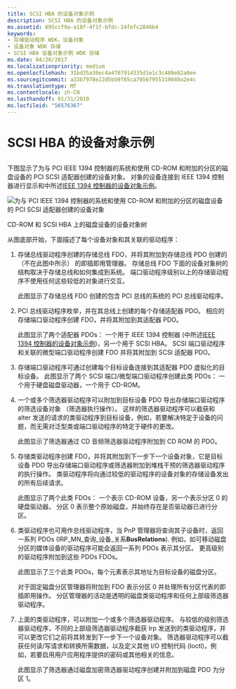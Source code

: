```yaml
---
title: SCSI HBA 的设备对象示例
description: SCSI HBA 的设备对象示例
ms.assetid: 695ccf9a-a18f-4f1f-bfdc-24fefc2846b4
keywords:
- 存储驱动程序 WDK，设备对象
- 设备对象 WDK 存储
- SCSI HBA 设备对象示例 WDK 存储
ms.date: 04/20/2017
ms.localizationpriority: medium
ms.openlocfilehash: 31bd35a38ec4a4707914335d1e1c3c480e02a0ee
ms.sourcegitcommit: a33b7978e22d5bb9f65ca7056f955319049a2e4c
ms.translationtype: MT
ms.contentlocale: zh-CN
ms.lasthandoff: 01/31/2019
ms.locfileid: "56576367"
---
```

# <a name="device-object-example-for-a-scsi-hba"></a>SCSI HBA 的设备对象示例


## <span id="ddk_device_object_example_for_a_scsi_hba_kg"></span><span id="DDK_DEVICE_OBJECT_EXAMPLE_FOR_A_SCSI_HBA_KG"></span>


下图显示了为与 PCI IEEE 1394 控制器的系统和使用 CD-ROM 和附加的分区的磁盘设备的 PCI SCSI 适配器创建的设备对象。 对象的设备连接到 IEEE 1394 控制器进行显示和中所述[IEEE 1394 控制器的设备对象示例](device-object-example-for-an-ieee-1394-controller.md)。

![为与 PCI IEEE 1394 控制器的系统和使用 CD-ROM 和附加的分区的磁盘设备的 PCI SCSI 适配器创建的设备对象](images/kg201-2.png)

CD-ROM 和 SCSI HBA 上的磁盘设备的设备对象树

从图底部开始，下面描述了每个设备对象和其关联的驱动程序：

1.  存储总线驱动程序创建的存储总线 FDO，并将其附加到存储总线 PDO 创建的 （不在此图中所示） 的即插即用管理器。 存储总线 FDO 下面的设备对象树的结构取决于存储总线和如何集成到系统。 端口驱动程序级别以上的存储驱动程序不使用任何这些较低的对象进行交互。

    此图显示了存储总线 FDO 创建的包含 PCI 总线的系统的 PCI 总线驱动程序。

2.  PCI 总线驱动程序枚举，并在其总线上创建的每个存储适配器 PDO。 相应的存储端口驱动程序创建 FDO，并将其附加到其适配器 PDO。

    此图显示了两个适配器 PDOs： 一个用于 IEEE 1394 控制器 (中所述[IEEE 1394 控制器的设备对象示例](device-object-example-for-an-ieee-1394-controller.md))，另一个用于 SCSI HBA。 SCSI 端口驱动程序和关联的微型端口驱动程序创建 FDO 并将其附加到 SCSI 适配器 PDO。

3.  存储端口驱动程序可通过创建每个目标设备连接到其适配器 PDO 虚拟化的目标设备。 此图显示了两个 SCSI 端口/微型端口驱动程序创建此类 PDOs： 一个用于硬盘磁盘驱动器，一个用于 CD-ROM。

4.  一个或多个筛选器驱动程序可以附加到目标设备 PDO 导出存储端口驱动程序的筛选设备对象 （筛选器执行操作）。 这样的筛选器驱动程序可以截获和 alter 发送的请求的类驱动程序到目标设备，例如，若要解决特定于设备的问题，而无需对泛型类或端口驱动程序的特定于硬件的更改。

    此图显示了筛选器通过 CD 音频筛选器驱动程序附加到 CD ROM 的 PDO。

5.  存储类驱动程序创建 FDO，并将其附加到下一步下一个设备对象，它是目标设备 PDO 导出存储端口驱动程序或筛选器附加到堆栈干预的筛选器驱动程序的执行操作。 类驱动程序将向通过较低的驱动程序的设备对象的存储设备发出的所有后续请求。

    此图显示了两个此类 FDOs： 一个表示 CD-ROM 设备，另一个表示分区 0 的硬盘驱动器。 分区 0 表示整个原始磁盘，并始终存在是否驱动器已进行分区。

6.  类驱动程序也可用作总线驱动程序，当 PnP 管理器将查询其子设备时，返回一系列 PDOs (IRP\_MN\_查询\_设备\_关系**BusRelations**). 例如，如可移动磁盘分区的媒体设备的驱动程序可能会返回一系列 PDOs 表示其分区。 更高级别的驱动程序附加到这些 PDOs FDOs。

    此图显示了三个此类 PDOs，每个元素表示其地址为目标设备的磁盘分区。

    对于固定磁盘分区管理器将附加到 FDO 表示分区 0 并处理所有分区代表的即插即用操作。 分区管理器的活动是透明的磁盘类驱动程序和任何上部级筛选器驱动程序。

7.  上面的类驱动程序，可以附加一个或多个筛选器驱动程序。 与较低的级别筛选器驱动程序，不同的上部级筛选器驱动程序截获 Irp 发送到的类驱动程序，并可以更改它们之前将其转发到下一步下一个设备对象。 筛选器驱动程序可以截获任何读/写请求和转换所需数据，以及定义其他 I/O 控制代码 (Ioctl)，例如，若要启用用户应用程序提供的密码或其他相关的信息。

    此图显示了筛选器通过磁盘加密筛选器驱动程序创建并附加到磁盘 PDO 为分区 1。

 

 




